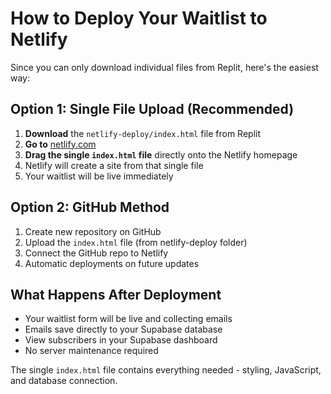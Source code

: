 # How to Deploy Your Waitlist to Netlify

Since you can only download individual files from Replit, here's the easiest way:

## Option 1: Single File Upload (Recommended)

1. **Download** the `netlify-deploy/index.html` file from Replit
2. **Go to** [netlify.com](https://netlify.com) 
3. **Drag the single `index.html` file** directly onto the Netlify homepage
4. Netlify will create a site from that single file
5. Your waitlist will be live immediately

## Option 2: GitHub Method

1. Create new repository on GitHub
2. Upload the `index.html` file (from netlify-deploy folder)
3. Connect the GitHub repo to Netlify
4. Automatic deployments on future updates

## What Happens After Deployment

- Your waitlist form will be live and collecting emails
- Emails save directly to your Supabase database
- View subscribers in your Supabase dashboard
- No server maintenance required

The single `index.html` file contains everything needed - styling, JavaScript, and database connection.